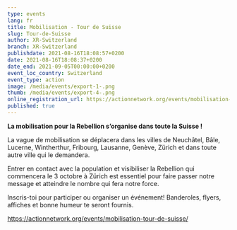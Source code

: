 ```yaml
---
type: events
lang: fr
title: Mobilisation - Tour de Suisse
slug: Tour-de-Suisse
author: XR-Switzerland
branch: XR-Switzerland
publishdate: 2021-08-16T18:08:57+0200
date: 2021-08-16T18:08:37+0200
date_end: 2021-09-05T00:00:00+0200
event_loc_country: Switzerland
event_type: action
image: /media/events/export-1-.png
thumb: /media/events/export-4-.png
online_registration_url: https://actionnetwork.org/events/mobilisation-tour-de-suisse/
published: true
---
```

**La mobilisation pour la Rebellion s’organise dans toute la Suisse !**

La vague de mobilisation se déplacera dans les villes de Neuchâtel, Bâle, Lucerne, Wintherthur, Fribourg, Lausanne, Genève, Zürich et dans toute autre ville qui le demandera.

Entrer en contact avec la population et visibiliser la Rebellion qui commencera le 3 octobre à Zürich est essentiel pour faire passer notre message et atteindre le nombre qui fera notre force.

Inscris-toi pour participer ou organiser un événement! Banderoles, flyers, affiches et bonne humeur te seront fournis.

https://actionnetwork.org/events/mobilisation-tour-de-suisse/